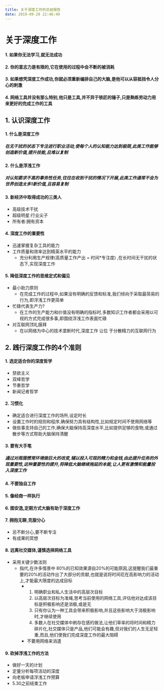```yaml
---
title: 关于深度工作的总结报告
date: 2019-09-20 22:46:49
---
```

# 关于深度工作

#### 1. 如果你无法学习,就无法成功

#### 2. 你的意志力是有限的,它在使用的过程中会不断的被消耗

#### 3. 如果想凭深度工作成功,你就必须重新编排自己的大脑,是他可以从容抵挡令人分心的刺激

#### 4. 网络工具并没有那么特别,他只是工具,并不异于铁匠的锤子,只是熟练劳动力用来更好的完成工作的工具

## 1. 认识深度工作

#### 1. 什么是深度工作

##### 在无干扰的状态下专注进行职业活动,使每个人的认知能力达到极限,此类工作能够创造新价值,提升技能,且难以复制

#### 2. 什么是浮浅工作

##### 对认知要求不高的事务性任务,往往在收到干扰的情况下开展,此类工作通常不会为世界创造太多1新价值,且容易复制

#### 3. 新经济中取得成功的三类人

* 高级技术干扰
* 超级明星:行业尖子
* 所有者:拥有资本

#### 4. 深度工作的重要性

* 迅速掌握复杂工具的能力
* 工作质量和效率达到精英水平的能力
  *  充分利用生产规律(高质量工作产出 = 时间*专注度) ,在长时间无干扰的状态下,实现深度工作

#### 5. 降低深度工作的思维定式和偏见

* 最小助力原则
  * 在完成工作的过程中,如果没有明确的反馈和标准,我们倾向于采取最简易的行为,即浮浅工作更简单
* 忙碌代表生产力?
  * 在工作的生产能力和价值没有明确的指标时,多数知识工作者都会采用以可视的方式完成很多事,即围绕浮浅工作表面忙碌
* 对互联网顶礼膜拜
  * 在以网络为中心的技术垄断时代,深度工作 让位 于分散精力的互联网行为

## 2. 践行深度工作的4个准则

#### 1. 选定适合你的深度哲学

* 禁欲主义
* 双峰哲学
* 节奏哲学
* 新闻记者哲学

#### 2. 习惯化

* 确定适合进行深度工作的场所,设定时长
* 设置工作时的规则和程序,确保努力具有结构性,比如规定时间不使用网络等
* 做些事支持自己的工作,确保大脑保持高深度水平,比如提供足够的食物,或通过散步等方式帮助大脑保持清醒

#### 3. 要有大手笔

##### 通过对周围惯常环境做巨大的改变,辅以投入可观的精力和金钱,由此提升任务的外现重要性,这种重要性的提升,将降低大脑继续拖延的本能,让人更有激情和能量投入深度工作

#### 4. 不要独自工作

#### 5. 像经商一样执行

#### 6. 图安逸,定期方式大脑有助于深度工作

#### 7. 拥抱无聊,克服分心

* 忌不断分心,要不断专注
* 有成果的冥想

#### 8. 远离社交媒体,谨慎选择网络工具

* 采用关键少数法则
  * 指代,在许多情景中 80%的已知效果源自20%的可能原因,这提醒我们最重要的20%的活动作出了大部分的贡献,也就是说将时间花在高影响力的活动上,才能最大限度的达成目标
    * 1. 明确职业和私人生活中的高层次目标
      2. 以高层次目标为准绳,思考当前使用的网络工具,评估他对达成该目标是积极影响还是消极,或是无
      3. 只有你认为一种工具会带来积极影响,并且这些影响大于消极影响时,才继续使用
      4. 多数人在社交媒体中刷存在感的做法,让他们草率的将时间和精力碎片化,社交媒体只是产品,他们可能会有趣,但对我们的人生无足轻重,而且,他们使我们完成深度工作的最大阻碍
    * 不要用网络来消遣

#### 9. 砍掉浮浅工作的方法

* 做好一天的计划
* 定量分析每项活动的深度
* 向老板申请浮浅工作预算
* 5.30之前结束工作